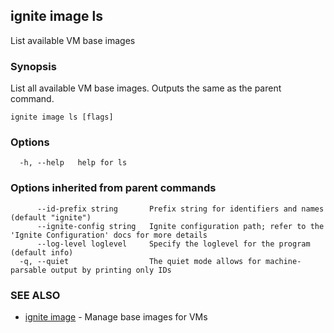 ## ignite image ls

List available VM base images

### Synopsis


List all available VM base images. Outputs the same as the parent command.


```
ignite image ls [flags]
```

### Options

```
  -h, --help   help for ls
```

### Options inherited from parent commands

```
      --id-prefix string       Prefix string for identifiers and names (default "ignite")
      --ignite-config string   Ignite configuration path; refer to the 'Ignite Configuration' docs for more details
      --log-level loglevel     Specify the loglevel for the program (default info)
  -q, --quiet                  The quiet mode allows for machine-parsable output by printing only IDs
```

### SEE ALSO

* [ignite image](ignite_image.md)	 - Manage base images for VMs

